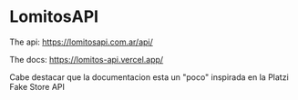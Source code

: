 # LomitosAPI

The api: https://lomitosapi.com.ar/api/

The docs: https://lomitos-api.vercel.app/



Cabe destacar que la documentacion esta un "poco" inspirada en la Platzi Fake Store API
